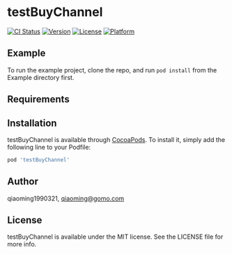 # testBuyChannel

[![CI Status](https://img.shields.io/travis/qiaoming1990321/testBuyChannel.svg?style=flat)](https://travis-ci.org/qiaoming1990321/testBuyChannel)
[![Version](https://img.shields.io/cocoapods/v/testBuyChannel.svg?style=flat)](https://cocoapods.org/pods/testBuyChannel)
[![License](https://img.shields.io/cocoapods/l/testBuyChannel.svg?style=flat)](https://cocoapods.org/pods/testBuyChannel)
[![Platform](https://img.shields.io/cocoapods/p/testBuyChannel.svg?style=flat)](https://cocoapods.org/pods/testBuyChannel)

## Example

To run the example project, clone the repo, and run `pod install` from the Example directory first.

## Requirements

## Installation

testBuyChannel is available through [CocoaPods](https://cocoapods.org). To install
it, simply add the following line to your Podfile:

```ruby
pod 'testBuyChannel'
```

## Author

qiaoming1990321, qiaoming@gomo.com

## License

testBuyChannel is available under the MIT license. See the LICENSE file for more info.
